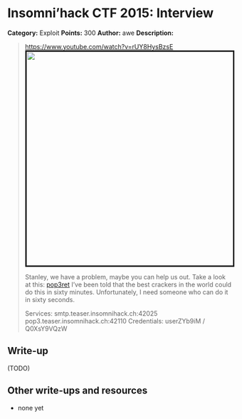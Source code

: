 # Insomni’hack CTF 2015: Interview

**Category:** Exploit
**Points:** 300
**Author:** awe
**Description:**

> <https://www.youtube.com/watch?v=rUY8HysBzsE>
> <a href="http://www.youtube.com/watch?v=rUY8HysBzsE"><img src="http://img.youtube.com/vi/zfy5dFhw3ik/0.jpg" border="3" width="640" height="480"/></a>
>
> Stanley, we have a problem, maybe you can help us out. Take a look at this: [pop3ret](interview-148714b0c7db2677cafcbc7102611138.tar.bz2) I’ve been told that the best crackers in the world could do this in sixty minutes. Unfortunately, I need someone who can do it in sixty seconds.
>
> Services: smtp.teaser.insomnihack.ch:42025 pop3.teaser.insomnihack.ch:42110
> Credentials: userZYb9iM / Q0XsY9VQzW

## Write-up

(TODO)

## Other write-ups and resources

* none yet
